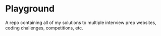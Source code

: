 # Playground
A repo containing all of my solutions to multiple interview prep websites, coding challenges, competitions, etc.
